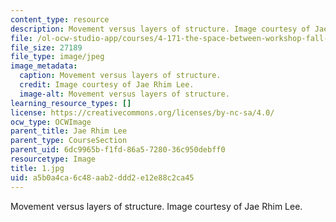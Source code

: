 ```yaml
---
content_type: resource
description: Movement versus layers of structure. Image courtesy of Jae Rhim Lee.
file: /ol-ocw-studio-app/courses/4-171-the-space-between-workshop-fall-2004/a5b0a4ca6c48aab2ddd2e12e88c2ca45_1.jpg
file_size: 27189
file_type: image/jpeg
image_metadata:
  caption: Movement versus layers of structure.
  credit: Image courtesy of Jae Rhim Lee.
  image-alt: Movement versus layers of structure.
learning_resource_types: []
license: https://creativecommons.org/licenses/by-nc-sa/4.0/
ocw_type: OCWImage
parent_title: Jae Rhim Lee
parent_type: CourseSection
parent_uid: 6dc9965b-f1fd-86a5-7280-36c950debff0
resourcetype: Image
title: 1.jpg
uid: a5b0a4ca-6c48-aab2-ddd2-e12e88c2ca45
---
```

Movement versus layers of structure. Image courtesy of Jae Rhim Lee.